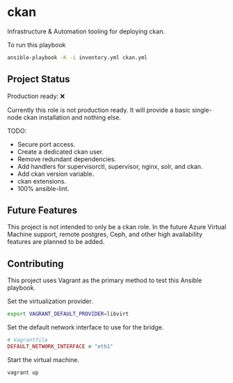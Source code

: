 # ckan
Infrastructure &amp; Automation tooling for deploying ckan.

To run this playbook

```bash
ansible-playbook -K -i inventory.yml ckan.yml
```

## Project Status

Production ready: ❌

Currently this role is not production ready. It will provide a basic single-node ckan installation and nothing else.

TODO:

- Secure port access.
- Create a dedicated ckan user.
- Remove redundant dependencies.
- Add handlers for supervisorctl, supervisor, nginx, solr, and ckan.
- Add ckan version variable.
- ckan extensions.
- 100% ansible-lint.

## Future Features

This project is not intended to only be a ckan role. In the future Azure Virtual Machine support, remote postgres, Ceph,  and other high availability features are planned to be added.

## Contributing

This project uses Vagrant as the primary method to test this Ansible playbook.

Set the virtualization provider.
```bash
export VAGRANT_DEFAULT_PROVIDER=libvirt
```
Set the default network interface to use for the bridge.
```ruby
# Vagrantfile
DEFAULT_NETWORK_INTERFACE = "eth1"
```
Start the virtual machine.
```bash
vagrant up
```